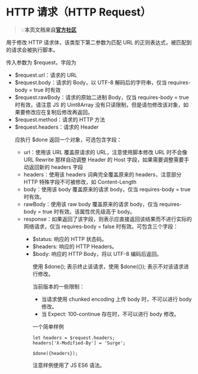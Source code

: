 # HTTP 请求（HTTP Request）
 > 💡**本页文档来自[官方社区](https://community.nssurge.com/d/33-scripting)**

用于修改 HTTP 请求体，该类型下第二参数为匹配 URL 的正则表达式，被匹配到的请求会被执行脚本。

传入参数为 $request，字段为

- $request.url<String>：请求的 URL
- $request.body<String>：请求的 Body，以 UTF-8 解码后的字符串，仅当 requires-body = true 时有效
- $request.rawBody<Uint8Array>：请求的原始二进制 Body，仅当 requires-body = true 时有效，请注意 JS 的 Uint8Array 没有只读限制，但是请勿修改该对象，如果要修改应在复制后修改再返回。
- $request.method<String>：请求的 HTTP 方法
- $request.headers<Object>：请求的 Header

应执行 $done 返回一个对象，可选包含字段：

- url<String>：使用该 URL 覆盖原请求的 URL，注意使用脚本修改 URL 时不会像 URL Rewrite 那样自动调整 Header 的 Host 字段，如果需要调整需要手动返回新的 headers 字段
- headers<Object>：使用该 headers 词典完全覆盖原来的 headers，注意部分 HTTP 特殊字段不可被修改，如 Content-Length
- body<String>：使用该 body 覆盖原来的请求 body，仅当 requires-body = true 时有效。
- rawBody<Uint8Array>：使用该 raw body 覆盖原来的请求 body，仅当 requires-body = true 时有效。该属性优先级高于 body。
- response<Object>：如果返回了该字段，则表示应直接返回该结果而不进行实际的网络请求，仅当 requires-body = false 时有效。可包含三个字段：
    - $status<Number>: 响应的 HTTP 状态码。
    - $headers<Object>: 响应的 HTTP Headers。
    - $body<String>: 响应的 HTTP Body，将以 UTF-8 编码后返回。

使用 $done(); 表示终止该请求，使用 $done({}); 表示不对该请求进行修改。

当前版本的一些限制：

- 当请求使用 chunked encoding 上传 body 时，不可以进行 body 修改。
- 当 Expect: 100-continue 存在时，不可以进行 body 修改。

一个简单样例

```
let headers = $request.headers;
headers['X-Modified-By'] = 'Surge';

$done({headers});
```

注意样例使用了 JS ES6 语法。